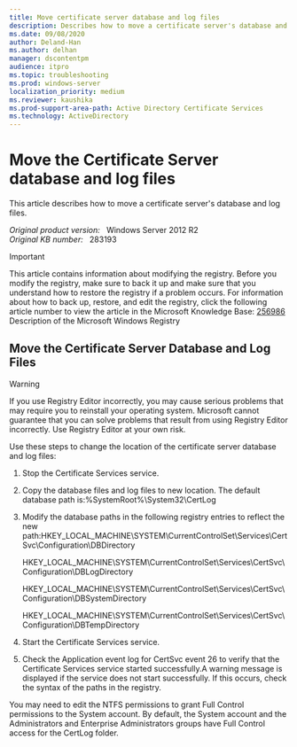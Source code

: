 ```yaml
---
title: Move certificate server database and log files
description: Describes how to move a certificate server's database and log files.
ms.date: 09/08/2020
author: Deland-Han
ms.author: delhan
manager: dscontentpm
audience: itpro
ms.topic: troubleshooting
ms.prod: windows-server
localization_priority: medium
ms.reviewer: kaushika
ms.prod-support-area-path: Active Directory Certificate Services
ms.technology: ActiveDirectory
---
```

# Move the Certificate Server database and log files  

This article describes how to move a certificate server's database and log files.

_Original product version:_ &nbsp; Windows Server 2012 R2  
_Original KB number:_ &nbsp; 283193

> [!IMPORTANT]
> This article contains information about modifying the registry. Before you modify the registry, make sure to back it up and make sure that you understand how to restore the registry if a problem occurs. For information about how to back up, restore, and edit the registry, click the following article number to view the article in the Microsoft Knowledge Base:
 [256986](/EN-US/help/256986) Description of the Microsoft Windows Registry  

## Move the Certificate Server Database and Log Files

> [!WARNING]
> If you use Registry Editor incorrectly, you may cause serious problems that may require you to reinstall your operating system. Microsoft cannot guarantee that you can solve problems that result from using Registry Editor incorrectly. Use Registry Editor at your own risk.  

Use these steps to change the location of the certificate server database and log files:


1. Stop the Certificate Services service.
2. Copy the database files and log files to new location. The default database path is:%SystemRoot%\System32\CertLog

3. Modify the database paths in the following registry entries to reflect the new path:HKEY_LOCAL_MACHINE\SYSTEM\CurrentControlSet\Services\CertSvc\Configuration\DBDirectory

    HKEY_LOCAL_MACHINE\SYSTEM\CurrentControlSet\Services\CertSvc\Configuration\DBLogDirectory
    
    HKEY_LOCAL_MACHINE\SYSTEM\CurrentControlSet\Services\CertSvc\Configuration\DBSystemDirectory
    
    HKEY_LOCAL_MACHINE\SYSTEM\CurrentControlSet\Services\CertSvc\Configuration\DBTempDirectory

4. Start the Certificate Services service.
5. Check the Application event log for CertSvc event 26 to verify that the Certificate Services service started successfully.A warning message is displayed if the service does not start successfully. If this occurs, check the syntax of the paths in the registry.

You may need to edit the NTFS permissions to grant Full Control permissions to the System account. By default, the System account and the Administrators and Enterprise Administrators groups have Full Control access for the CertLog folder.
